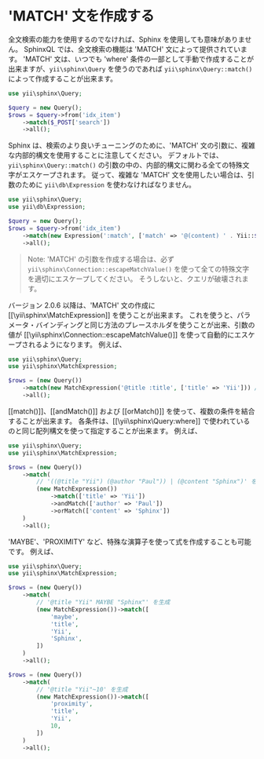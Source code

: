'MATCH' 文を作成する
====================

全文検索の能力を使用するのでなければ、Sphinx を使用しても意味がありません。
SphinxQL では、全文検索の機能は 'MATCH' 文によって提供されています。
'MATCH' 文は、いつでも 'where' 条件の一部として手動で作成することが出来ますが、`yii\sphinx\Query` を使うのであれば `yii\sphinx\Query::match()` によって作成することが出来ます。

```php
use yii\sphinx\Query;

$query = new Query();
$rows = $query->from('idx_item')
    ->match($_POST['search'])
    ->all();
```

Sphinx は、検索のより良いチューニングのために、'MATCH' 文の引数に、複雑な内部的構文を使用することに注意してください。
デフォルトでは、`yii\sphinx\Query::match()` の引数の中の、内部的構文に関わる全ての特殊文字がエスケープされます。
従って、複雑な 'MATCH' 文を使用したい場合は、引数のために `yii\db\Expression` を使わなければなりません。

```php
use yii\sphinx\Query;
use yii\db\Expression;

$query = new Query();
$rows = $query->from('idx_item')
    ->match(new Expression(':match', ['match' => '@(content) ' . Yii::$app->sphinx->escapeMatchValue($_POST['search'])]))
    ->all();
```

> Note: 'MATCH' の引数を作成する場合は、必ず `yii\sphinx\Connection::escapeMatchValue()` を使って全ての特殊文字を適切にエスケープしてください。
  そうしないと、クエリが破壊されます。

バージョン 2.0.6 以降は、'MATCH' 文の作成に [[\yii\sphinx\MatchExpression]] を使うことが出来ます。
これを使うと、パラメータ・バインディングと同じ方法のプレースホルダを使うことが出来、引数の値が [[\yii\sphinx\Connection::escapeMatchValue()]] を使って自動的にエスケープされるようになります。
例えば、

```php
use yii\sphinx\Query;
use yii\sphinx\MatchExpression;

$rows = (new Query())
    ->match(new MatchExpression('@title :title', ['title' => 'Yii'])) // ':title' の値が自動的にエスケープされる
    ->all();
```

[[match()]]、[[andMatch()]] および [[orMatch()]] を使って、複数の条件を結合することが出来ます。
各条件は、[[\yii\sphinx\Query:where]] で使われているのと同じ配列構文を使って指定することが出来ます。
例えば、

```php
use yii\sphinx\Query;
use yii\sphinx\MatchExpression;

$rows = (new Query())
    ->match(
        // '((@title "Yii") (@author "Paul")) | (@content "Sphinx")' を生成
        (new MatchExpression())
            ->match(['title' => 'Yii'])
            ->andMatch(['author' => 'Paul'])
            ->orMatch(['content' => 'Sphinx'])
    )
    ->all();
```

'MAYBE'、'PROXIMITY' など、特殊な演算子を使って式を作成することも可能です。
例えば、

```php
use yii\sphinx\Query;
use yii\sphinx\MatchExpression;

$rows = (new Query())
    ->match(
        // '@title "Yii" MAYBE "Sphinx"' を生成
        (new MatchExpression())->match([
            'maybe',
            'title',
            'Yii',
            'Sphinx',
        ])
    )
    ->all();

$rows = (new Query())
    ->match(
        // '@title "Yii"~10' を生成
        (new MatchExpression())->match([
            'proximity',
            'title',
            'Yii',
            10,
        ])
    )
    ->all();
```
